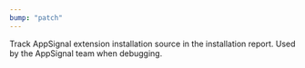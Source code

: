 ```yaml
---
bump: "patch"
---
```


Track AppSignal extension installation source in the installation report. Used by the AppSignal team when debugging.
